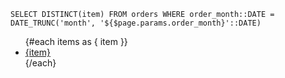 ```items
SELECT DISTINCT(item) FROM orders WHERE order_month::DATE = DATE_TRUNC('month', '${$page.params.order_month}'::DATE)
```

<ul>
{#each items as { item }}
	<li>
		<a href="/orders/{$page.params.order_month}/{item}/">{item}</a>
	</li>
{/each}
</ul>